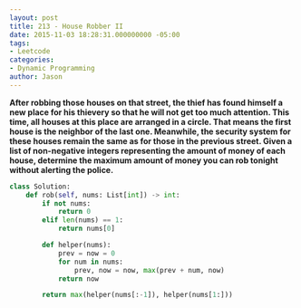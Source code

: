 ```yaml
---
layout: post
title: 213 - House Robber II
date: 2015-11-03 18:28:31.000000000 -05:00
tags:
- Leetcode
categories:
- Dynamic Programming
author: Jason
---
```

**After robbing those houses on that street, the thief has found himself a new place for his thievery so that he will not get too much attention. This time, all houses at this place are arranged in a circle. That means the first house is the neighbor of the last one. Meanwhile, the security system for these houses remain the same as for those in the previous street. Given a list of non-negative integers representing the amount of money of each house, determine the maximum amount of money you can rob tonight without alerting the police.**

``` python
class Solution:
    def rob(self, nums: List[int]) -> int:
        if not nums:
            return 0
        elif len(nums) == 1:
            return nums[0]

        def helper(nums):
            prev = now = 0
            for num in nums:
                prev, now = now, max(prev + num, now)
            return now

        return max(helper(nums[:-1]), helper(nums[1:]))
```
